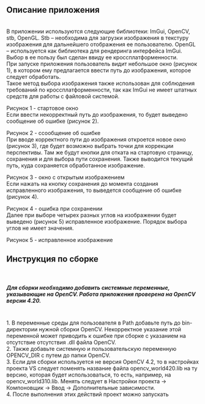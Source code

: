 <h2>Описание приложения</h2><br>
В приложении используются следующие библиотеки: ImGui, OpenCV, stb, OpenGL. Stb – необходима для загрузки изображения в текстуру изображения для дальнейшего отображения ее пользователю. OpenGL – используется как библиотека для рендеринга интерфейса ImGui. Выбор в ее пользу был сделан ввиду ее кроссплатформенности. <br>
При запуске приложения пользователь видит небольшое окно (рисунок 1), в котором ему предлагается ввести путь до изображения, которое следует обработать.<br> Такое метод выбора изображения также использован для соблюдения требований по кроссплатформенности, так как ImGui не имеет штатных средств для работы с файловой системой.<br> 
 
Рисунок 1 - стартовое окно<br>
Если ввести некорректный путь до изображения, то будет выведено сообщение об ошибке (рисунок 2). <br>
 
Рисунок 2 - cсообщение об ошибке<br>
При вводе корректного пути до изображения откроется новое окно (рисунок 3), где будет возможно выбрать точки для коррекции перспективы. Там же будут кнопки для отката на стартовую страницу, сохранения и для выбора пути сохранения. Также выводится текущий путь, куда сохраняется обработанное изображение. <br>
 
Рисунок 3 - окно с открытым изображением<br>
Если нажать на кнопку сохранения до момента создания исправленного изображения, то выведется сообщение об ошибке (рисунок 4). <br>
 
Рисунок 4 - ошибка при сохранении<br>
Далее при выборе четырех разных углов на изображении будет выведено (рисунок 5) исправленное изображение. Порядок выбора углов не имеет значения. <br>
 
Рисунок 5 - исправленное изображение<br>
<h2>Инструкция по сборке </h2><br>

<h5>Для сборки необходимо добавить системные переменные, указывающие на OpenCV. Работа приложения проверена на OpenCV версии 4.20.</h5> <br>
1.	В переменные среды для пользователя в Path добавьте путь до bin-директории нужной сборки OpenCV. Некорректное указание этой переменной может приводить к ошибке при сборке с указанием на отсутствие отсутствия .dll файла OpenCV.  <br>
2.	Также добавьте системную и пользовательскую переменную OPENCV_DIR c путем до папки OpenCV. <br>
3.	Если для сборки используется не версия OpenCV 4.2, то в настройках проекта VS следует поменять название файла opencv_world420.lib на ту версию, которая будет использоваться, то есть, например, на opencv_world310.lib. Менять следует в Настройки проекта -> Компоновщик
 -> Ввод -> Дополнительные зависимости. <br>
4.	После выполнения этих действий проект можно запускать
